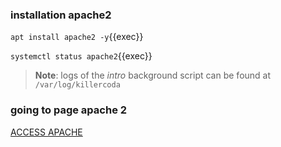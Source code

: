 
### installation apache2
`apt install apache2 -y`{{exec}}

`systemctl status apache2`{{exec}}

> <strong>Note</strong>: logs of the *intro* background script can be found at `/var/log/killercoda`



### going to page apache 2
[ACCESS APACHE]({{TRAFFIC_HOST1_80}})
